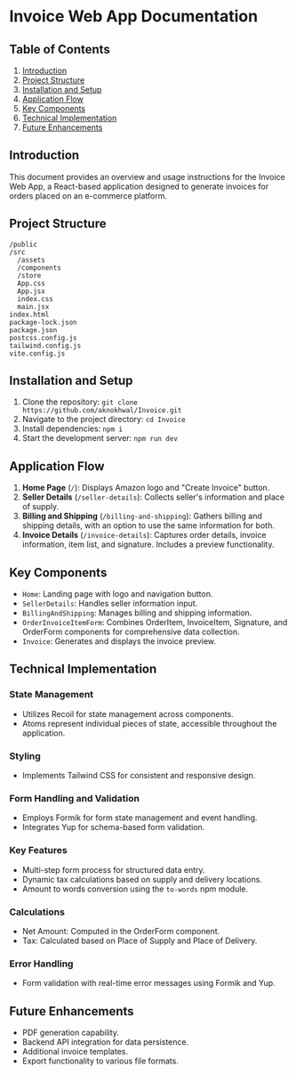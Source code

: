 # Invoice Web App Documentation

## Table of Contents
1. [Introduction](#introduction)
2. [Project Structure](#project-structure)
3. [Installation and Setup](#installation-and-setup)
4. [Application Flow](#application-flow)
5. [Key Components](#key-components)
6. [Technical Implementation](#technical-implementation)
7. [Future Enhancements](#future-enhancements)

## Introduction
This document provides an overview and usage instructions for the Invoice Web App, a React-based application designed to generate invoices for orders placed on an e-commerce platform.

## Project Structure
```
/public
/src
  /assets
  /components
  /store
  App.css
  App.jsx
  index.css
  main.jsx
index.html
package-lock.json
package.json
postcss.config.js
tailwind.config.js
vite.config.js
```

## Installation and Setup
1. Clone the repository: `git clone https://github.com/aknokhwal/Invoice.git`
2. Navigate to the project directory: `cd Invoice`
3. Install dependencies: `npm i` 
4. Start the development server: `npm run dev`

## Application Flow
1. **Home Page** (`/`): Displays Amazon logo and "Create Invoice" button.
2. **Seller Details** (`/seller-details`): Collects seller's information and place of supply.
3. **Billing and Shipping** (`/billing-and-shipping`): Gathers billing and shipping details, with an option to use the same information for both.
4. **Invoice Details** (`/invoice-details`): Captures order details, invoice information, item list, and signature. Includes a preview functionality.

## Key Components
- `Home`: Landing page with logo and navigation button.
- `SellerDetails`: Handles seller information input.
- `BillingAndShipping`: Manages billing and shipping information.
- `OrderInvoiceItemForm`: Combines OrderItem, InvoiceItem, Signature, and OrderForm components for comprehensive data collection.
- `Invoice`: Generates and displays the invoice preview.

## Technical Implementation
### State Management
- Utilizes Recoil for state management across components.
- Atoms represent individual pieces of state, accessible throughout the application.

### Styling
- Implements Tailwind CSS for consistent and responsive design.

### Form Handling and Validation
- Employs Formik for form state management and event handling.
- Integrates Yup for schema-based form validation.

### Key Features
- Multi-step form process for structured data entry.
- Dynamic tax calculations based on supply and delivery locations.
- Amount to words conversion using the `to-words` npm module.

### Calculations
- Net Amount: Computed in the OrderForm component.
- Tax: Calculated based on Place of Supply and Place of Delivery.

### Error Handling
- Form validation with real-time error messages using Formik and Yup.

## Future Enhancements
- PDF generation capability.
- Backend API integration for data persistence.
- Additional invoice templates.
- Export functionality to various file formats.
